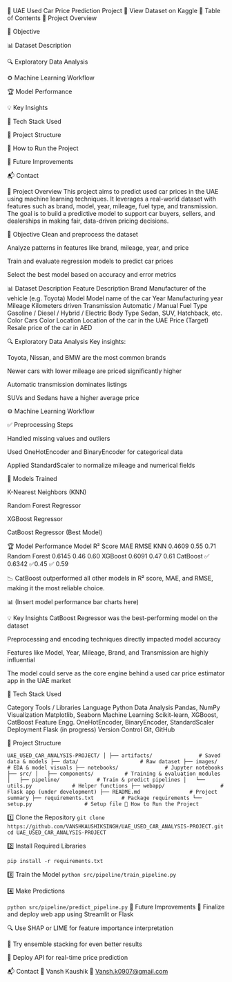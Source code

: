 🚗 UAE Used Car Price Prediction Project
🔗 View Dataset on Kaggle
📌 Table of Contents
📘 Project Overview

🎯 Objective

📊 Dataset Description

🔍 Exploratory Data Analysis

⚙️ Machine Learning Workflow

🏆 Model Performance

💡 Key Insights

🧠 Tech Stack Used

📁 Project Structure

🚀 How to Run the Project

📌 Future Improvements

📬 Contact

📘 Project Overview
This project aims to predict used car prices in the UAE using machine learning techniques. It leverages a real-world dataset with features such as brand, model, year, mileage, fuel type, and transmission.
The goal is to build a predictive model to support car buyers, sellers, and dealerships in making fair, data-driven pricing decisions.

🎯 Objective
Clean and preprocess the dataset

Analyze patterns in features like brand, mileage, year, and price

Train and evaluate regression models to predict car prices

Select the best model based on accuracy and error metrics

📊 Dataset Description
Feature	                     Description
Brand	                        Manufacturer of the vehicle (e.g. Toyota)
Model	                        Model name of the car
Year                        	Manufacturing year
Mileage                    	Kilometers driven
Transmission               	Automatic / Manual
Fuel Type	                  Gasoline / Diesel / Hybrid / Electric
Body Type	                  Sedan, SUV, Hatchback, etc.
Color                         Cars Color
Location                   	Location of the car in the UAE
Price (Target)	               Resale price of the car in AED

🔍 Exploratory Data Analysis
Key insights:

Toyota, Nissan, and BMW are the most common brands

Newer cars with lower mileage are priced significantly higher

Automatic transmission dominates listings

SUVs and Sedans have a higher average price


⚙️ Machine Learning Workflow

✅ Preprocessing Steps

Handled missing values and outliers

Used OneHotEncoder and BinaryEncoder for categorical data

Applied StandardScaler to normalize mileage and numerical fields

🤖 Models Trained

K-Nearest Neighbors (KNN)

Random Forest Regressor

XGBoost Regressor

CatBoost Regressor (Best Model)

🏆 Model Performance
Model	          R² Score	   MAE	    RMSE
KNN	          0.4609	      0.55	    0.71
Random Forest	 0.6145	      0.46	    0.60
XGBoost	       0.6091	      0.47	    0.61
CatBoost	   ✅ 0.6342	     ✅0.45	✅ 0.59

📉 CatBoost outperformed all other models in R² score, MAE, and RMSE, making it the most reliable choice.

📊 (Insert model performance bar charts here)

💡 Key Insights
CatBoost Regressor was the best-performing model on the dataset

Preprocessing and encoding techniques directly impacted model accuracy

Features like Model, Year, Mileage, Brand, and Transmission are highly influential

The model could serve as the core engine behind a used car price estimator app in the UAE market

🧠 Tech Stack Used

Category	                 Tools / Libraries
Language	                 Python
Data Analysis	           Pandas, NumPy
Visualization	           Matplotlib, Seaborn
Machine Learning	        Scikit-learn, XGBoost, CatBoost
Feature Engg.	           OneHotEncoder, BinaryEncoder, StandardScaler
Deployment	              Flask (in progress)
Version Control	        Git, GitHub

📁 Project Structure

`
UAE_USED_CAR_ANALYSIS-PROJECT/
│
├── artifacts/               # Saved data & models
├── data/                    # Raw dataset
├── images/                  # EDA & model visuals
├── notebooks/               # Jupyter notebooks
├── src/
│   ├── components/          # Training & evaluation modules
│   ├── pipeline/            # Train & predict pipelines
│   └── utils.py             # Helper functions
├── webapp/                  # Flask app (under development)
├── README.md                # Project summary
├── requirements.txt         # Package requirements
└── setup.py                 # Setup file
🚀 How to Run the Project
`


1️⃣ Clone the Repository
`
git clone https://github.com/VANSHKAUSHIKSINGH/UAE_USED_CAR_ANALYSIS-PROJECT.git
cd UAE_USED_CAR_ANALYSIS-PROJECT
`

2️⃣ Install Required Libraries

`
pip install -r requirements.txt
`


3️⃣ Train the Model
`
python src/pipeline/train_pipeline.py
`

4️⃣ Make Predictions

`
python src/pipeline/predict_pipeline.py
`
📌 Future Improvements
🎯 Finalize and deploy web app using Streamlit or Flask

🔍 Use SHAP or LIME for feature importance interpretation

🧪 Try ensemble stacking for even better results

📱 Deploy API for real-time price prediction

📬 Contact
👤 Vansh Kaushik
📧 Vansh.k0907@gmail.com